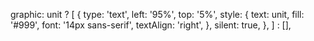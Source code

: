  graphic: unit
    ? [
        {
          type: 'text',
          left: '95%',
          top: '5%',
          style: {
            text: unit,
            fill: '#999',
            font: '14px sans-serif',
            textAlign: 'right',
          },
          silent: true,
        },
      ]
    : [],
